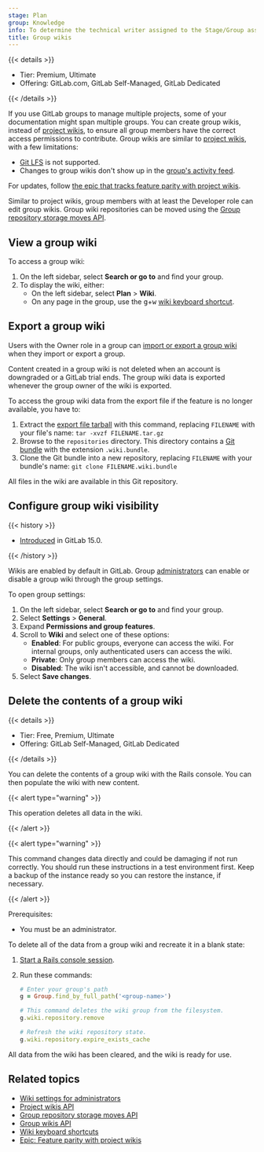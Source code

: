 ```yaml
---
stage: Plan
group: Knowledge
info: To determine the technical writer assigned to the Stage/Group associated with this page, see https://handbook.gitlab.com/handbook/product/ux/technical-writing/#assignments
title: Group wikis
---
```


{{< details >}}

- Tier: Premium, Ultimate
- Offering: GitLab.com, GitLab Self-Managed, GitLab Dedicated

{{< /details >}}

If you use GitLab groups to manage multiple projects, some of your documentation
might span multiple groups. You can create group wikis, instead of [project wikis](_index.md),
to ensure all group members have the correct access permissions to contribute.
Group wikis are similar to [project wikis](_index.md), with a few limitations:

- [Git LFS](../../../topics/git/lfs/_index.md) is not supported.
- Changes to group wikis don't show up in the [group's activity feed](../../group/manage.md#group-activity-analytics).

For updates, follow [the epic that tracks feature parity with project wikis](https://gitlab.com/groups/gitlab-org/-/epics/2782).

Similar to project wikis, group members with at least the Developer role
can edit group wikis. Group wiki repositories can be moved using the
[Group repository storage moves API](../../../api/group_repository_storage_moves.md).

## View a group wiki

To access a group wiki:

1. On the left sidebar, select **Search or go to** and find your group.
1. To display the wiki, either:
   - On the left sidebar, select **Plan** > **Wiki**.
   - On any page in the group, use the <kbd>g</kbd>+<kbd>w</kbd>
     [wiki keyboard shortcut](../../shortcuts.md).

## Export a group wiki

Users with the Owner role in a group can
[import or export a group wiki](../settings/import_export.md#migrate-groups-by-uploading-an-export-file-deprecated) when they
import or export a group.

Content created in a group wiki is not deleted when an account is downgraded or a
GitLab trial ends. The group wiki data is exported whenever the group owner of
the wiki is exported.

To access the group wiki data from the export file if the feature is no longer
available, you have to:

1. Extract the [export file tarball](../settings/import_export.md#migrate-groups-by-uploading-an-export-file-deprecated)
   with this command, replacing `FILENAME` with your file's name:
   `tar -xvzf FILENAME.tar.gz`
1. Browse to the `repositories` directory. This directory contains a
   [Git bundle](https://git-scm.com/docs/git-bundle) with the extension `.wiki.bundle`.
1. Clone the Git bundle into a new repository, replacing `FILENAME` with
   your bundle's name: `git clone FILENAME.wiki.bundle`

All files in the wiki are available in this Git repository.

## Configure group wiki visibility

{{< history >}}

- [Introduced](https://gitlab.com/gitlab-org/gitlab/-/issues/208412) in GitLab 15.0.

{{< /history >}}

Wikis are enabled by default in GitLab. Group [administrators](../../permissions.md)
can enable or disable a group wiki through the group settings.

To open group settings:

1. On the left sidebar, select **Search or go to** and find your group.
1. Select **Settings** > **General**.
1. Expand **Permissions and group features**.
1. Scroll to **Wiki** and select one of these options:
   - **Enabled**: For public groups, everyone can access the wiki. For internal groups, only authenticated users can access the wiki.
   - **Private**: Only group members can access the wiki.
   - **Disabled**: The wiki isn't accessible, and cannot be downloaded.
1. Select **Save changes**.

## Delete the contents of a group wiki

{{< details >}}

- Tier: Free, Premium, Ultimate
- Offering: GitLab Self-Managed, GitLab Dedicated

{{< /details >}}

You can delete the contents of a group wiki with the Rails console. You can then populate the wiki with new content.

{{< alert type="warning" >}}

This operation deletes all data in the wiki.

{{< /alert >}}

{{< alert type="warning" >}}

This command changes data directly and could be damaging if not run correctly.
You should run these instructions in a test environment first. Keep a backup of the
instance ready so you can restore the instance, if necessary.

{{< /alert >}}

Prerequisites:

- You must be an administrator.

To delete all of the data from a group wiki and recreate it in a blank state:

1. [Start a Rails console session](../../../administration/operations/rails_console.md#starting-a-rails-console-session).
1. Run these commands:

   ```ruby
   # Enter your group's path
   g = Group.find_by_full_path('<group-name>')

   # This command deletes the wiki group from the filesystem.
   g.wiki.repository.remove

   # Refresh the wiki repository state.
   g.wiki.repository.expire_exists_cache
   ```

All data from the wiki has been cleared, and the wiki is ready for use.

## Related topics

- [Wiki settings for administrators](../../../administration/wikis/_index.md)
- [Project wikis API](../../../api/wikis.md)
- [Group repository storage moves API](../../../api/group_repository_storage_moves.md)
- [Group wikis API](../../../api/group_wikis.md)
- [Wiki keyboard shortcuts](../../shortcuts.md#wiki-pages)
- [Epic: Feature parity with project wikis](https://gitlab.com/groups/gitlab-org/-/epics/2782)
